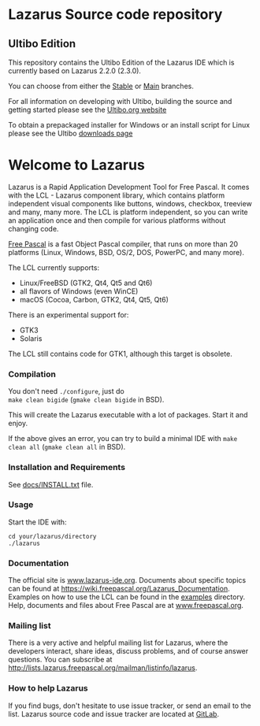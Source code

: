 # Lazarus Source code repository

## Ultibo Edition

This repository contains the Ultibo Edition of the Lazarus IDE which is currently based on Lazarus 2.2.0 (2.3.0).

You can choose from either the [Stable](https://github.com/ultibohub/LazarusIDE/tree/ultibo-2.2) or [Main](https://github.com/ultibohub/LazarusIDE/tree/ultibo) branches.

For all information on developing with Ultibo, building the source and getting started please see the [Ultibo.org website](https://ultibo.org)

To obtain a prepackaged installer for Windows or an install script for Linux please see the Ultibo [downloads page](https://ultibo.org/download/)

Welcome to Lazarus
==================

Lazarus is a Rapid Application Development Tool for Free Pascal.
It comes with the LCL - Lazarus component library, which contains platform
independent visual components like buttons, windows, checkbox, treeview and
many, many more. The LCL is platform independent, so you can write an
application once and then compile for various platforms without changing code.

[Free Pascal](https://www.freepascal.org) is a fast Object Pascal compiler,
that runs on more than 20 platforms (Linux, Windows, BSD, OS/2, DOS, PowerPC,
and many more).

The LCL currently supports:
* Linux/FreeBSD (GTK2, Qt4, Qt5 and Qt6)
* all flavors of Windows (even WinCE)
* macOS (Cocoa, Carbon, GTK2, Qt4, Qt5, Qt6)

There is an experimental support for:
* GTK3
* Solaris 

The LCL still contains code for GTK1, although this target is obsolete.

### Compilation

You don't need ```./configure```, just do  
```make clean bigide``` (```gmake clean bigide``` in BSD).

This will create the Lazarus executable with a lot of packages.
Start it and enjoy.

If the above gives an error, you can try to build a minimal IDE with
```make clean all``` (```gmake clean all``` in BSD).

### Installation and Requirements

See [docs/INSTALL.txt](docs/INSTALL.txt) file.

### Usage

Start the IDE with:
```shell
cd your/lazarus/directory
./lazarus
```

### Documentation

The official site is www.lazarus-ide.org.
Documents about specific topics can be found at 
https://wiki.freepascal.org/Lazarus_Documentation.
Examples on how to use the LCL can be found in the [examples](examples) directory.
Help, documents and files about Free Pascal are at www.freepascal.org.

### Mailing list

There is a very active and helpful mailing list for Lazarus, where the
developers interact, share ideas, discuss problems, and of course answer
questions.
You can subscribe at
http://lists.lazarus.freepascal.org/mailman/listinfo/lazarus.

### How to help Lazarus

If you find bugs, don't hesitate to use issue tracker,
or send an email to the list.
Lazarus source code and issue tracker are located at [GitLab](https://gitlab.com/freepascal.org/lazarus/lazarus).
